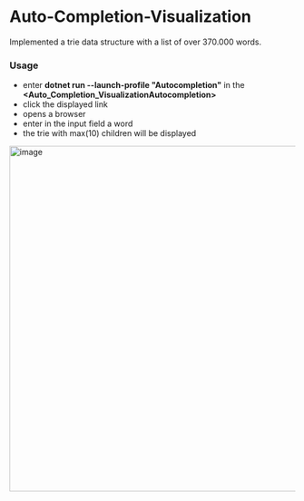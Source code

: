 ﻿# Auto-Completion-Visualization

Implemented a trie data structure with a list of over 370.000 words.

### Usage
- enter **dotnet run --launch-profile "Autocompletion"** in the **<Auto_Completion_VisualizationAutocompletion>**
- click the displayed link
- opens a browser
- enter in the input field a word
- the trie with max(10) children will be displayed

<img width="1514" height="609" alt="image" src="https://github.com/user-attachments/assets/e0286699-4ab9-45cd-9599-44cf8b41dfe9" />
